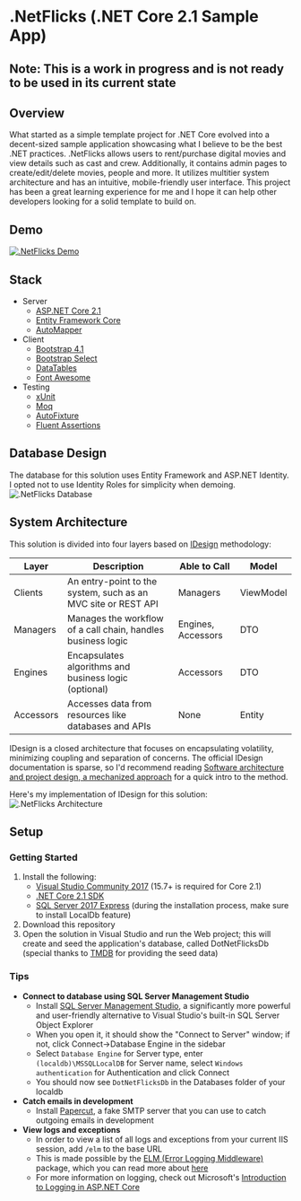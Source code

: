 # .NetFlicks (.NET Core 2.1 Sample App)

## Note: This is a work in progress and is not ready to be used in its current state

## Overview
What started as a simple template project for .NET Core evolved into a decent-sized sample application showcasing what I believe to be the best .NET practices. .NetFlicks allows users to rent/purchase digital movies and view details such as cast and crew. Additionally, it contains admin pages to create/edit/delete movies, people and more. It utilizes multitier system architecture and has an intuitive, mobile-friendly user interface. This project has been a great learning experience for me and I hope it can help other developers looking for a solid template to build on.

## Demo
[![.NetFlicks Demo](https://img.youtube.com/vi/ScMzIvxBSi4/0.jpg)](https://www.youtube.com/watch?v=ScMzIvxBSi4)

## Stack
 * Server
   * [ASP.NET Core 2.1](https://docs.microsoft.com/en-us/aspnet/core/?view=aspnetcore-2.0 "ASP.NET Core 2.1")
   * [Entity Framework Core](https://docs.microsoft.com/en-us/ef/core/ "Entity Framework Core")
   * [AutoMapper](https://automapper.org/ "AutoMapper")
 * Client
   * [Bootstrap 4.1](https://getbootstrap.com/ "Bootstrap 4.1")
   * [Bootstrap Select](https://silviomoreto.github.io/bootstrap-select/ "Bootstrap Select")
   * [DataTables](https://datatables.net/ "DataTables")
   * [Font Awesome](https://fontawesome.com/ "Font Awesome")
 * Testing
   * [xUnit](https://xunit.github.io/ "xUnit")
   * [Moq](https://github.com/moq/moq4 "Moq")
   * [AutoFixture](https://github.com/AutoFixture/AutoFixture "AutoFixture")
   * [Fluent Assertions](https://fluentassertions.com/ "Fluent Assertions")

## Database Design
The database for this solution uses Entity Framework and ASP.NET Identity. I opted not to use Identity Roles for simplicity when demoing.
![.NetFlicks Database](https://user-images.githubusercontent.com/9669653/40290536-25721b6e-5c84-11e8-927e-0656b7452ff2.png)

## System Architecture
This solution is divided into four layers based on [IDesign](http://www.idesign.net/ "IDesign") methodology:

| Layer | Description | Able to Call | Model |
| --- | --- | --- | --- |
| Clients | An entry-point to the system, such as an MVC site or REST API | Managers | ViewModel |
| Managers | Manages the workflow of a call chain, handles business logic | Engines, Accessors | DTO |
| Engines | Encapsulates algorithms and business logic (optional) | Accessors | DTO |
| Accessors | Accesses data from resources like databases and APIs | None | Entity |

IDesign is a closed architecture that focuses on encapsulating volatility, minimizing coupling and separation of concerns. The official IDesign documentation is sparse, so I'd recommend reading [Software architecture and project design, a mechanized approach](http://codewithspoon.com/2017/07/software-architecture/ "Software architecture and project design, a mechanized approach") for a quick intro to the method.

Here's my implementation of IDesign for this solution:
![.NetFlicks Architecture](https://user-images.githubusercontent.com/9669653/40292370-8e94ff6a-5c90-11e8-8751-08ce14575cea.png)

## Setup
### Getting Started
1. Install the following:
   * [Visual Studio Community 2017](https://www.visualstudio.com/downloads/ "Visual Studio Community 2017") (15.7+ is required for Core 2.1)
   * [.NET Core 2.1 SDK](https://www.microsoft.com/net/download/windows ".NET Core 2.1 SDK")
   * [SQL Server 2017 Express](https://www.microsoft.com/en-us/sql-server/sql-server-editions-express "SQL Server 2017 Express") (during the installation process, make sure to install LocalDb feature)
2. Download this repository
3. Open the solution in Visual Studio and run the Web project; this will create and seed the application's database, called DotNetFlicksDb (special thanks to [TMDB](https://www.themoviedb.org "TMDB") for providing the seed data)

### Tips
* **Connect to database using SQL Server Management Studio**
  * Install [SQL Server Management Studio](https://docs.microsoft.com/en-us/sql/ssms/download-sql-server-management-studio-ssms "SQL Server Management Studio"), a significantly more powerful and user-friendly alternative to Visual Studio's built-in SQL Server Object Explorer
  * When you open it, it should show the "Connect to Server" window; if not, click Connect->Database Engine in the sidebar
  * Select `Database Engine` for Server type, enter `(localdb)\MSSQLLocalDB` for Server name, select `Windows authentication` for Authentication and click Connect
  * You should now see `DotNetFlicksDb` in the Databases folder of your localdb
* **Catch emails in development**
  * Install [Papercut](https://github.com/ChangemakerStudios/Papercut "Papercut"), a fake SMTP server that you can use to catch outgoing emails in development
* **View logs and exceptions**
  * In order to view a list of all logs and exceptions from your current IIS session, add `/elm` to the base URL
  * This is made possible by the [ELM (Error Logging Middleware)](https://www.nuget.org/packages/Microsoft.AspNetCore.Diagnostics.Elm/ "ELM (Error Logging Middleware)") package, which you can read more about [here](http://www.talkingdotnet.com/aspnet-core-diagnostics-middleware-error-handling/#UseElmPage "app.UseElmPage() and app.UseElmCapture()")
  * For more information on logging, check out Microsoft's [Introduction to Logging in ASP.NET Core](https://docs.microsoft.com/en-us/aspnet/core/fundamentals/logging?tabs=aspnetcore2x "Introduction to Logging in ASP.NET Core")